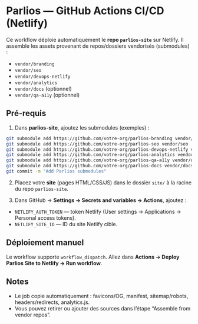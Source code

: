 # Parlios — GitHub Actions CI/CD (Netlify)

Ce workflow déploie automatiquement le **repo `parlios-site`** sur Netlify.
Il assemble les assets provenant de repos/dossiers vendorisés (submodules) :
- `vendor/branding`
- `vendor/seo`
- `vendor/devops-netlify`
- `vendor/analytics`
- `vendor/docs` (optionnel)
- `vendor/qa-a11y` (optionnel)

## Pré-requis

1) Dans **parlios-site**, ajoutez les submodules (exemples) :
```bash
git submodule add https://github.com/votre-org/parlios-branding vendor/branding
git submodule add https://github.com/votre-org/parlios-seo vendor/seo
git submodule add https://github.com/votre-org/parlios-devops-netlify vendor/devops-netlify
git submodule add https://github.com/votre-org/parlios-analytics vendor/analytics
git submodule add https://github.com/votre-org/parlios-qa-a11y vendor/qa-a11y
git submodule add https://github.com/votre-org/parlios-docs vendor/docs
git commit -m "Add Parlios submodules"
```

2) Placez votre **site** (pages HTML/CSS/JS) dans le dossier `site/` à la racine du repo `parlios-site`.

3) Dans GitHub → **Settings → Secrets and variables → Actions**, ajoutez :
- `NETLIFY_AUTH_TOKEN` — token Netlify (User settings → Applications → Personal access tokens).
- `NETLIFY_SITE_ID` — ID du site Netlify cible.

## Déploiement manuel
Le workflow supporte `workflow_dispatch`. Allez dans **Actions → Deploy Parlios Site to Netlify → Run workflow**.

## Notes
- Le job copie automatiquement : favicons/OG, manifest, sitemap/robots, headers/redirects, analytics.js.
- Vous pouvez retirer ou ajouter des sources dans l’étape “Assemble from vendor repos”.